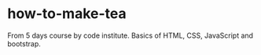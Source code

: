 # how-to-make-tea
From 5 days course by code institute. Basics of HTML, CSS, JavaScript and bootstrap.

